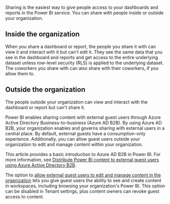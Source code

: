 Sharing is the easiest way to give people access to your dashboards and reports in the Power BI service. You can share with people inside or outside your organization.

## Inside the organization

When you share a dashboard or report, the people you share it with can view it and interact with it but can't edit it. They see the same data that you see in the dashboard and reports and get access to the entire underlying dataset unless row-level security (RLS) is applied to the underlying dataset. The coworkers you share with can also share with their coworkers, if you allow them to.

## Outside the organization

The people outside your organization can view and interact with the dashboard or report but can't share it.

Power BI enables sharing content with external guest users through Azure Active Directory Business-to-business (Azure AD B2B). By using Azure AD B2B, your organization enables and governs sharing with external users in a central place. By default, external guests have a consumption-only experience. Additionally, you can allow guest users outside your organization to edit and manage content within your organization.

This article provides a basic introduction to Azure AD B2B in Power BI. For more information, see [Distribute Power BI content to external guest users using Azure Active Directory B2B](https://docs.microsoft.com/power-bi/guidance/whitepaper-azure-b2b-power-bi/?azure-portal=true).

The option to [allow external guest users to edit and manage content in the organization](https://docs.microsoft.com/power-bi/admin/service-admin-portal?azure-portal=true#allow-external-guest-users-to-edit-and-manage-content-in-the-organization) lets you give guest users the ability to see and create content in workspaces, including browsing your organization's Power BI. This option can be disabled in Tenant settings, plus content owners can revoke guest access to content.
